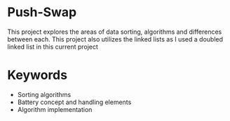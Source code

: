 # Push-Swap
This project explores the areas of data sorting, algorithms and differences between each. 
This project also utilizes the linked lists as I used a doubled linked list in this current project

# Keywords
- Sorting algorithms
- Battery concept and handling elements
- Algorithm implementation

